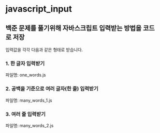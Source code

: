 # javascript_input

## 백준 문제를 풀기위해 자바스크립트 입력받는 방법을 코드로 저장

입력값을 각각 다음과 같은 형태로 받습니다. 

### 1. 한 글자 입력받기
파일명: one_words.js

### 2. 공백을 기준으로 여러 글자(한 줄) 입력받기
파일명: many_words_1.js

### 3. 여러 줄 입력받기 
파일명: many_words_2.js
